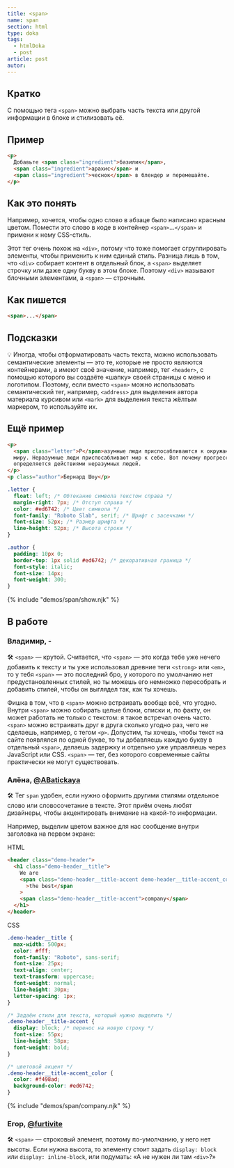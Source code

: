 ```yaml
---
title: <span>
name: span
section: html
type: doka
tags:
  - htmlDoka
  - post
article: post
autor:
---
```


## Кратко

С помощью тега `<span>` можно выбрать часть текста или другой информации в блоке и стилизовать её.

## Пример

```html
<p>
  Добавьте <span class="ingredient">базилик</span>,
  <span class="ingredient">арахис</span> и
  <span class="ingredient">чеснок</span> в блендер и перемешайте.
</p>
```

## Как это понять

Например, хочется, чтобы одно слово в абзаце было написано красным цветом. Помести это слово в коде в контейнер `<span>`...`</span>` и примени к нему CSS-стиль.

Этот тег очень похож на `<div>`, потому что тоже помогает сгруппировать элементы, чтобы применить к ним единый стиль. Разница лишь в том, что `<div>` собирает контент в отдельный блок, а `<span>` выделяет строчку или даже одну букву в этом блоке. Поэтому `<div>` называют блочными элементами, а `<span>` — строчным.

## Как пишется

```html
<span>...</span>
```

## Подсказки

💡 Иногда, чтобы отформатировать часть текста, можно использовать семантические элементы — это те, которые не просто являются контейнерами, а имеют своё значение, например, тег `<header>`, с помощью которого вы создаёте «шапку» своей страницы с меню и логотипом. Поэтому, если вместо `<span>` можно использовать семантический тег, например, `<address>` для выделения автора материала курсивом или `<mark>` для выделения текста жёлтым маркером, то используйте их.

## Ещё пример

```html
<p>
  <span class="letter">Р</span>азумные люди приспосабливаются к окружающему
  миру. Неразумные люди приспосабливают мир к себе. Вот почему прогресс
  определяется действиями неразумных людей.
</p>
<p class="author">Бернард Шоу</p>
```

```css
.letter {
  float: left; /* Обтекание символа текстом справа */
  margin-right: 7px; /* Отступ справа */
  color: #ed6742; /* Цвет символа */
  font-family: "Roboto Slab", serif; /* Шрифт с засечками */
  font-size: 52px; /* Размер шрифта */
  line-height: 52px; /* Высота строки */
}

.author {
  padding: 10px 0;
  border-top: 1px solid #ed6742; /* декоративная граница */
  font-style: italic;
  font-size: 14px;
  font-weight: 300;
}
```

{% include "demos/span/show.njk" %}

## В работе

<h3>Владимир, <span class="twitter">-</span></h3>

🛠 `<span>` — крутой. Считается, что `<span>` — это когда тебе уже нечего добавить к тексту и ты уже использовал древние теги `<strong>` или `<em>`, то у тебя `<span>` — это последний бро, у которого по умолчанию нет предустановленных стилей, но ты можешь его немножко пересобрать и добавить стилей, чтобы он выглядел так, как ты хочешь.

Фишка в том, что в `<span>` можно встраивать вообще всё, что угодно. Внутри `<span>` можно собирать целые блоки, списки и, по факту, он может работать не только с текстом: я такое встречал очень часто. `<span>` можно встраивать друг в друга сколько угодно раз, чего не сделаешь, например, с тегом `<p>`. Допустим, ты хочешь, чтобы текст на сайте появлялся по одной букве, то ты добавляешь каждую букву в отдельный `<span>`, делаешь задержку и отдельно уже управляешь через JavaScript или CSS. `<span>` — тег, без которого современные сайты практически не могут существовать.

<h3>Алёна, <a href="https://twitter.com/ABatickaya" target="_blank" rel="nofollow noopener noreferrer" class="twitter">@ABatickaya</a></h3>

🛠 Тег `span` удобен, если нужно оформить другими стилями отдельное слово или словосочетание в тексте. Этот приём очень любят дизайнеры, чтобы акцентировать внимание на какой-то информации.

Например, выделим цветом важное для нас сообщение внутри заголовка на первом экране:

HTML

```html
<header class="demo-header">
  <h1 class="demo-header__title">
    We are
    <span class="demo-header__title-accent demo-header__title-accent_color"
      >the best</span
    >
    <span class="demo-header__title-accent">company</span>
  </h1>
</header>
```

CSS

```css
.demo-header__title {
  max-width: 500px;
  color: #fff;
  font-family: "Roboto", sans-serif;
  font-size: 25px;
  text-align: center;
  text-transform: uppercase;
  font-weight: normal;
  line-height: 30px;
  letter-spacing: 1px;
}

/* Задаём стили для текста, который нужно выделить */
.demo-header__title-accent {
  display: block; /* перенос на новую строку */
  font-size: 55px;
  line-height: 58px;
  font-weight: bold;
}

/* цветовой акцент */
.demo-header__title-accent_color {
  color: #f498ad;
  background-color: #ed6742;
}
```

{% include "demos/span/company.njk" %}

<h3>Егор, <a href="https://twitter.com/furtivite" target="_blank" rel="nofollow noopener noreferrer" class="twitter">@furtivite</a></h3>

🛠 `<span>` — строковый элемент, поэтому по-умолчанию, у него нет высоты. Если нужна высота, то элементу стоит задать `display: block` или `display: inline-block`, или подумать: «А не нужен ли там `<div>`?»
